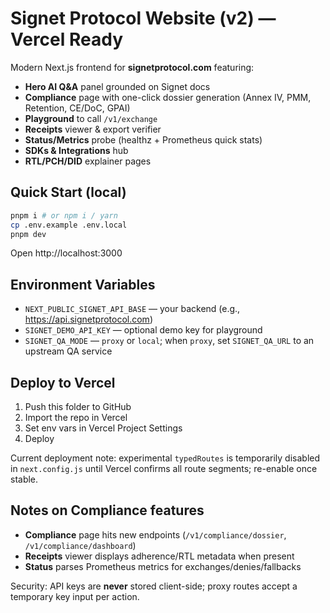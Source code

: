 # Signet Protocol Website (v2) — Vercel Ready

Modern Next.js frontend for **signetprotocol.com** featuring:
- **Hero AI Q&A** panel grounded on Signet docs
- **Compliance** page with one-click dossier generation (Annex IV, PMM, Retention, CE/DoC, GPAI)
- **Playground** to call `/v1/exchange`
- **Receipts** viewer & export verifier
- **Status/Metrics** probe (healthz + Prometheus quick stats)
- **SDKs & Integrations** hub
- **RTL/PCH/DID** explainer pages

## Quick Start (local)

```bash
pnpm i # or npm i / yarn
cp .env.example .env.local
pnpm dev
```

Open http://localhost:3000

## Environment Variables

- `NEXT_PUBLIC_SIGNET_API_BASE` — your backend (e.g., https://api.signetprotocol.com)
- `SIGNET_DEMO_API_KEY` — optional demo key for playground
- `SIGNET_QA_MODE` — `proxy` or `local`; when `proxy`, set `SIGNET_QA_URL` to an upstream QA service

## Deploy to Vercel

1. Push this folder to GitHub
2. Import the repo in Vercel
3. Set env vars in Vercel Project Settings
4. Deploy

Current deployment note: experimental `typedRoutes` is temporarily disabled in `next.config.js` until Vercel confirms all route segments; re-enable once stable.

## Notes on Compliance features
- **Compliance** page hits new endpoints (`/v1/compliance/dossier`, `/v1/compliance/dashboard`)
- **Receipts** viewer displays adherence/RTL metadata when present
- **Status** parses Prometheus metrics for exchanges/denies/fallbacks

Security: API keys are **never** stored client-side; proxy routes accept a temporary key input per action.
